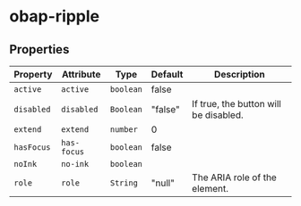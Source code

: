 # obap-ripple

## Properties

| Property   | Attribute   | Type      | Default | Description                           |
|------------|-------------|-----------|---------|---------------------------------------|
| `active`   | `active`    | `boolean` | false   |                                       |
| `disabled` | `disabled`  | `Boolean` | "false" | If true, the button will be disabled. |
| `extend`   | `extend`    | `number`  | 0       |                                       |
| `hasFocus` | `has-focus` | `boolean` | false   |                                       |
| `noInk`    | `no-ink`    | `boolean` |         |                                       |
| `role`     | `role`      | `String`  | "null"  | The ARIA role of the element.         |
